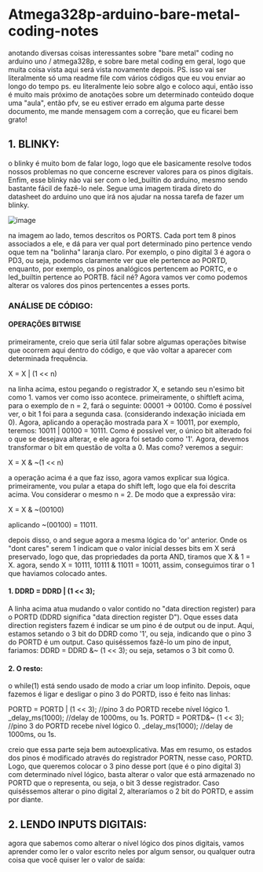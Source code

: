 # Atmega328p-arduino-bare-metal-coding-notes
anotando diversas coisas interessantes sobre "bare metal" coding no arduino uno / atmega328p, e sobre bare metal coding em geral, logo que muita coisa vista aqui será vista novamente depois. PS. isso vai ser literalmente só uma readme file com vários códigos que eu vou enviar ao longo do tempo
ps. eu literalmente leio sobre algo e coloco aqui, então isso é muito mais próximo de anotações sobre um determinado conteúdo doque uma "aula", então pfv, se eu estiver errado em alguma parte desse documento, me mande mensagem com a correção, que eu ficarei bem grato!

## 1. BLINKY:
o blinky é muito bom de falar logo, logo que ele basicamente resolve todos nossos problemas no que concerne escrever valores para os pinos digitais. Enfim, esse blinky não vai ser com o led_builtin do arduino, mesmo sendo bastante fácil de fazê-lo nele. Segue uma imagem tirada direto do datasheet do arduino uno que irá nos ajudar na nossa tarefa de fazer um blinky.

![image](https://github.com/user-attachments/assets/d75f9c8d-6d71-4d4b-a50f-8b78269eeef9)

na imagem ao lado, temos descritos os PORTS. Cada port tem 8 pinos associados a ele, e dá para ver qual port determinado pino pertence vendo oque tem na "bolinha" laranja claro. Por exemplo, o pino digital 3 é agora o PD3, ou seja, podemos claramente ver que ele pertence ao PORTD, enquanto, por exemplo, os pinos analógicos pertencem ao PORTC, e o led_builtin pertence ao PORTB. fácil né? Agora vamos ver como podemos alterar os valores dos pinos pertencentes a esses ports.

### ANÁLISE DE CÓDIGO:

#### OPERAÇÕES BITWISE
primeiramente, creio que seria útil falar sobre algumas operações bitwise que ocorrem aqui dentro do código, e que vão voltar a aparecer com determinada frequência.

X = X | (1 << n)

na linha acima, estou pegando o registrador X, e setando seu n'esimo bit como 1. vamos ver como isso acontece.
primeiramente, o shiftleft acima, para o exemplo de n = 2, fará o seguinte: 00001 -> 00100. Como é possível ver, o bit 1 foi para a segunda casa. (considerando indexação iniciada em 0). Agora, aplicando a operação mostrada para X = 10011, por exemplo, teremos:
10011 | 00100 = 10111. Como é possível ver, o único bit alterado foi o que se desejava alterar, e ele agora foi setado como '1'.
Agora, devemos transformar o bit em questão de volta a 0. Mas como? veremos a seguir:

X = X & ~(1 << n)

a operação acima é a que faz isso, agora vamos explicar sua lógica.
primeiramente, vou pular a etapa do shift left, logo que ela foi descrita acima. Vou considerar o mesmo n = 2. De modo que a expressão vira:

X = X & ~(00100)

aplicando ~(00100) = 11011.

depois disso, o and segue agora a mesma lógica do 'or' anterior. Onde os "dont cares" serem 1 indicam que o valor inicial desses bits em X será preservado, logo que, das propriedades da porta AND, tiramos que X & 1 = X.
agora, sendo X = 10111, 10111 & 11011 = 10011, assim, conseguimos tirar o 1 que haviamos colocado antes.

#### 1. DDRD = DDRD | (1 << 3);
A linha acima atua mudando o valor contido no "data direction register) para o PORTD (DDRD significa "data direction register D"). Oque esses data direction registers fazem é indicar se um pino é de output ou de input. Aqui, estamos setando o 3 bit do DDRD como '1', ou seja, indicando que o pino 3  do PORTD é um output. Caso quiséssemos fazê-lo um pino de input, fariamos: DDRD = DDRD &~ (1 << 3); ou seja, setamos o 3 bit como 0.

#### 2. O resto:
o while(1) está sendo usado de modo a criar um loop infinito. Depois, oque fazemos é ligar e desligar o pino 3 do PORTD, isso é feito nas linhas:

  PORTD = PORTD | (1 << 3); //pino 3 do PORTD recebe nível lógico 1.
  _delay_ms(1000);          //delay de 1000ms, ou 1s.
  PORTD = PORTD&~ (1 << 3); //pino 3 do PORTD recebe nível lógico 0.
  _delay_ms(1000);          //delay de 1000ms, ou 1s.
  
creio que essa parte seja bem autoexplicativa. Mas em resumo, os estados dos pinos é modificado através do registrador PORTN, nesse caso, PORTD. Logo, que queremos colocar o 3 pino desse port (que é o pino digital 3) com determinado nível lógico, basta alterar o valor que está armazenado no PORTD que o representa, ou seja, o bit 3 desse registrador. Caso quiséssemos alterar o pino digital 2, alteraríamos o 2 bit do PORTD, e assim por diante.

## 2. LENDO INPUTS DIGITAIS:
agora que sabemos como alterar o nível lógico dos pinos digitais, vamos aprender como ler o valor escrito neles por algum sensor, ou qualquer outra coisa que você quiser ler o valor de saída:











